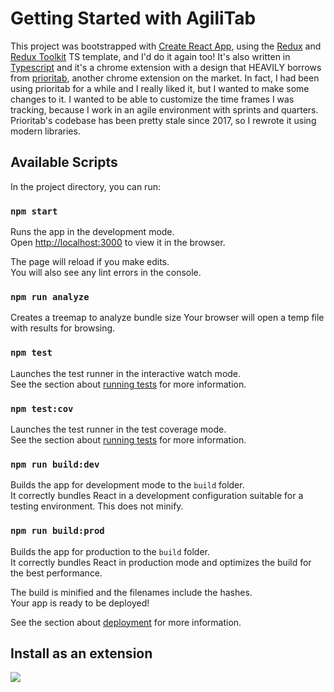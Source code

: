 # Getting Started with AgiliTab

This project was bootstrapped with [Create React App](https://github.com/facebook/create-react-app), using the [Redux](https://redux.js.org/) and [Redux Toolkit](https://redux-toolkit.js.org/) TS template, and I'd do it again too! It's also written in [Typescript](https://www.typescriptlang.org/) and it's a chrome extension with a design that HEAVILY borrows from [prioritab](https://github.com/ajyang818/prioritab/tree/master), another chrome extension on the market. In fact, I had been using prioritab for a while and I really liked it, but I wanted to make some changes to it. I wanted to be able to customize the time frames I was tracking, because I work in an agile environment with sprints and quarters. Prioritab's codebase has been pretty stale since 2017, so I rewrote it using modern libraries.

## Available Scripts

In the project directory, you can run:

### `npm start`

Runs the app in the development mode.\
Open [http://localhost:3000](http://localhost:3000) to view it in the browser.

The page will reload if you make edits.\
You will also see any lint errors in the console.

### `npm run analyze`

Creates a treemap to analyze bundle size
Your browser will open a temp file with results for browsing.

### `npm test`

Launches the test runner in the interactive watch mode.\
See the section about [running tests](https://facebook.github.io/create-react-app/docs/running-tests) for more information.

### `npm test:cov`

Launches the test runner in the test coverage mode.\
See the section about [running tests](https://facebook.github.io/create-react-app/docs/running-tests) for more information.

### `npm run build:dev`

Builds the app for development mode to the `build` folder.\
It correctly bundles React in a development configuration suitable for a testing environment. This does not minify.

### `npm run build:prod`

Builds the app for production to the `build` folder.\
It correctly bundles React in production mode and optimizes the build for the best performance.

The build is minified and the filenames include the hashes.\
Your app is ready to be deployed!

See the section about [deployment](https://facebook.github.io/create-react-app/docs/deployment) for more information.

## Install as an extension

[<img src="https://storage.googleapis.com/web-dev-uploads/image/WlD8wC6g8khYWPJUsQceQkhXSlv1/iNEddTyWiMfLSwFD6qGq.png">](https://chrome.google.com/webstore/detail/agilitab/fdpbnghamcgcbgmnhlalodblemabgaol)
